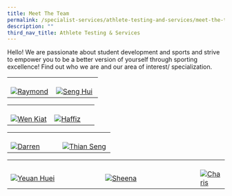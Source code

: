 ```yaml
---
title: Meet The Team
permalink: /specialist-services/athlete-testing-and-services/meet-the-team/
description: ""
third_nav_title: Athlete Testing & Services
---
```

Hello! We are passionate about student development and sports and strive to empower you to be a better version of yourself through sporting excellence! Find out who we are and our area of interest/ specialization.

<div>
    <table>
        <tr>
            <td style="width:49%"><br>
                <a href="mailto:raymond_loh@tp.edu.sg">
                    <image src="/images/staff-team-images/Intro_Raymond-01.png" style="display:block;margin-left:auto;margin-right:auto;" alt="Raymond">                                       </image>
                 </a>
            </td>
            <td style="width:49%"><br>
                <a href="mailto:pang_seng_hui@tp.edu.sg">
                    <image src="/images/staff-team-images/Intro_Seng Hui-01.png" style="display:block;margin-left:auto;margin-right:auto;" alt="Seng Hui">
                    </image>
                </a>
            </td>
         </tr>
    </table>
</div>

<div>
    <table>
        <tr>
            <td style="width:49%"><br>
                <a href="mailto:koh_wen_kiat@tp.edu.sg">
                    <image src="/images/staff-team-images/Intro_Wen Kiat-01.png" style="display:block;margin-left:auto;margin-right:auto;" alt="Wen Kiat">                                       </image>
                </a>
					</td>
            <td style="width:49%"><br>
                <a href="mailto:muhammad_haffiz_amin@tp.edu.sg">
                    <image src="/images/staff-team-images/Intro_Haffiz-01.png" style="display:block;margin-left:auto;margin-right:auto;" alt="Haffiz">                                       </image>
                 </a>
            </td>
         </tr>
    </table>
</div>					

<div>
    <table>
        <tr>
            <td style="width:49%"><br>
                <a href="mailto:darren_tan@tp.edu.sg">
                    <image src="/images/staff-team-images/Intro_Darren-01.png" style="display:block;margin-left:auto;margin-right:auto;" alt="Darren">
                    </image>
                </a>
            </td>
            <td style="width:49%"><br>
                <a href="mailto:tan_thian_seng@tp.edu.sg">
                    <image src="/images/staff-team-images/Intro_Thian Seng-01.png" style="display:block;margin-left:auto;margin-right:auto;" alt="Thian Seng">                                       </image>
                </a>
            </td>
         </tr>
    </table>
</div>

<div>
    <table>
        <tr>
            <td style="width:49%"><br>
                <a href="mailto:tan_yeuan_huei@tp.edu.sg">
                    <image src="/images/staff-team-images/Intro_Yeuan Huei-01.png" style="display:block;margin-left:auto;margin-right:auto;" alt="Yeuan Huei">
                    </image>
                </a>
            </td>
            <td style="width:49%"><br>
                <a href="mailto:hengnuan@tp.edu.sg">
                    <image src="/images/staff-team-images/Intro_Sheena-01.png" style="display:block;margin-left:auto;margin-right:auto;" alt="Sheena">                                       </image>
                </a>
            </td>
            <td style="width:49%"><br>
                <a href="mailto:charis_woo@tp.edu.sg">
                    <image src="/images/staff-team-images/Intro_Charis-01.png" style="display:block;margin-left:auto;margin-right:auto;" alt="Charis">
                    </image>
                </a>
            </td>
         </tr>
    </table>
</div>